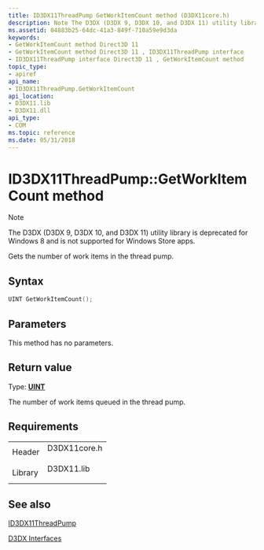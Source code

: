 ```yaml
---
title: ID3DX11ThreadPump GetWorkItemCount method (D3DX11core.h)
description: Note The D3DX (D3DX 9, D3DX 10, and D3DX 11) utility library is deprecated for Windows 8 and is not supported for Windows Store apps. Gets the number of work items in the thread pump.
ms.assetid: 04883b25-64dc-41a3-849f-710a59e9d3da
keywords:
- GetWorkItemCount method Direct3D 11
- GetWorkItemCount method Direct3D 11 , ID3DX11ThreadPump interface
- ID3DX11ThreadPump interface Direct3D 11 , GetWorkItemCount method
topic_type:
- apiref
api_name:
- ID3DX11ThreadPump.GetWorkItemCount
api_location:
- D3DX11.lib
- D3DX11.dll
api_type:
- COM
ms.topic: reference
ms.date: 05/31/2018
---
```


# ID3DX11ThreadPump::GetWorkItemCount method

> [!Note]  
> The D3DX (D3DX 9, D3DX 10, and D3DX 11) utility library is deprecated for Windows 8 and is not supported for Windows Store apps.

 

Gets the number of work items in the thread pump.

## Syntax


```C++
UINT GetWorkItemCount();
```



## Parameters

This method has no parameters.

## Return value

Type: **[**UINT**](/windows/desktop/WinProg/windows-data-types)**

The number of work items queued in the thread pump.

## Requirements



|                    |                                                                                         |
|--------------------|-----------------------------------------------------------------------------------------|
| Header<br/>  | <dl> <dt>D3DX11core.h</dt> </dl> |
| Library<br/> | <dl> <dt>D3DX11.lib</dt> </dl>   |



## See also

<dl> <dt>

[ID3DX11ThreadPump](id3dx11threadpump.md)
</dt> <dt>

[D3DX Interfaces](d3d11-graphics-reference-d3dx11-interfaces.md)
</dt> </dl>

 

